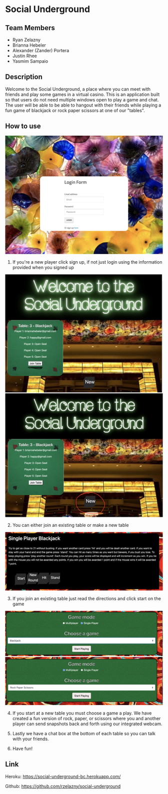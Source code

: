 # Social Underground 

## Team Members
- Ryan Zelazny
- Brianna Hebeler
- Alexander (Zander) Portera
- Justin Rhee
- Yasmim Sampaio

## Description
Welcome to the Social Underground, a place where you can meet with friends and play some games in a virtual casino. This is an application built so that users do not need multiple windows open to play a game and chat. The user will be able to be able to hangout with their friends while playing a fun game of blackjack or rock paper scissors at one of our "tables".

## How to use

<img src="public/assets/images/readmeimage/loginpage.png">

1) If you're a new player click sign up, if not just login using the information provided when you signed up

<img src="public/assets/images/readmeimage/jointable.png">

<img src="public/assets/images/readmeimage/newtable.png">

2) You can either join an existing table or make a new table

<img src="public/assets/images/readmeimage/startplaying.png">

3) If you join an existing table just read the directions and click start on the game

<img src="public/assets/images/readmeimage/chooseagame.png">
<img src="public/assets/images/readmeimage/rps.png">

4) If you start at a new table you must choose a game a play. We have created a fun version of  rock, paper, or scissors where you and another player can send snapshots back and forth using our integrated webcam.

5) Lastly we have a chat box at the bottom of each table so you can talk with your friends. 

6) Have fun!



## Link
Heroku:
https://social-underground-bc.herokuapp.com/

Github:
https://github.com/rzelazny/social-underground 
